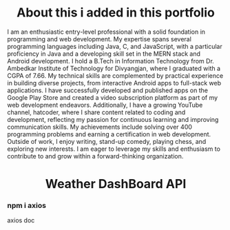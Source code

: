 <h1 align="center"> About this i added in this portfolio </h1>
<span>

I am an enthusiastic entry-level professional with a solid foundation in programming and web development. My expertise spans several programming languages including Java, C, and JavaScript, with a particular proficiency in Java and a developing skill set in the MERN stack and Android development. I hold a B.Tech in Information Technology from Dr. Ambedkar Institute of Technology for Divyangjan, where I graduated with a CGPA of 7.66. My technical skills are complemented by practical experience in building diverse projects, from interactive Android apps to full-stack web applications. I have successfully developed and published apps on the Google Play Store and created a video subscription platform as part of my web development endeavors. Additionally, I have a growing YouTube channel, hatcoder, where I share content related to coding and development, reflecting my passion for continuous learning and improving communication skills. My achievements include solving over 400 programming problems and earning a certification in web development. Outside of work, I enjoy writing, stand-up comedy, playing chess, and exploring new interests. I am eager to leverage my skills and enthusiasm to contribute to and grow within a forward-thinking organization.

</span>


<h1 align="center"> Weather DashBoard API  </h1>
<h3> npm i axios</h3>

<a src="https://www.npmjs.com/package/axios "> axios doc </a>